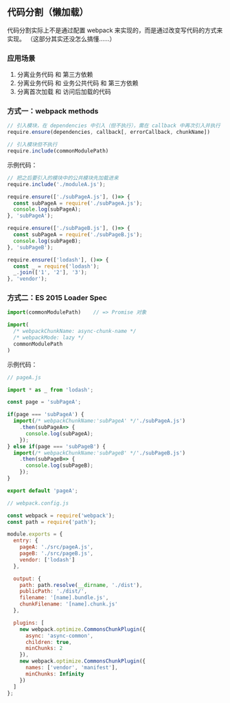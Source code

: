 ## 代码分割（懒加载）

<!-- 可通过 webpack 的内置插件 webpack.optimize.CommonsChunkPlugin 来提取公共代码。 -->
代码分割实际上不是通过配置 webpack 来实现的，而是通过改变写代码的方式来实现。
（这部分其实还没怎么搞懂......）

### 应用场景

1. 分离业务代码 和 第三方依赖
2. 分离业务代码 和 业务公共代码 和 第三方依赖
3. 分离首次加载 和 访问后加载的代码

### 方式一：webpack methods
```js
// 引入模块，在 dependencies 中引入（但不执行），需在 callback 中再次引入并执行
require.ensure(dependencies, callback[, errorCallback, chunkName])

// 引入模块但不执行
require.include(commonModulePath)
```

示例代码：
```js
// 把之后要引入的模块中的公共模块先加载进来
require.include('./moduleA.js');

require.ensure(['./subPageA.js'], ()=> {
  const subPageA = require('./subPageA.js');
  console.log(subPageA);
}, 'subPageA');

require.ensure(['./subPageB.js'], ()=> {
  const subPageA = require('./subPageB.js');
  console.log(subPageB);
}, 'subPageB');

require.ensure(['lodash'], ()=> {
  const _ = require('lodash');
  _.join(['1', '2'], '3');
}, 'vendor');
```

### 方式二：ES 2015 Loader Spec
```js
import(commonModulePath)    // => Promise 对象

import(
  /* webpackChunkName: async-chunk-name */
  /* webpackMode: lazy */
  commonModulePath
)
```

示例代码：
```js
// pageA.js

import * as _ from 'lodash';

const page = 'subPageA';

if(page === 'subPageA') {
  import(/* webpackChunkName:'subPageA' */'./subPageA.js')
    .then(subPageA=> {
      console.log(subPageA);
    });
} else if(page === 'subPageB') {
  import(/* webpackChunkName:'subPageB' */'./subPageB.js')
    .then(subPageB=> {
      console.log(subPageB);
    });
}

export default 'pageA';
```

```js
// webpack.config.js

const webpack = require('webpack');
const path = require('path');

module.exports = {
  entry: {
    pageA: './src/pageA.js',
    pageB: './src/pageB.js',
    vendor: ['lodash']
  },

  output: {
    path: path.resolve(__dirname, './dist'),
    publicPath: './dist/',
    filename: '[name].bundle.js',
    chunkFilename: '[name].chunk.js'
  },

  plugins: [
    new webpack.optimize.CommonsChunkPlugin({
      async: 'async-common',
      children: true,
      minChunks: 2
    }),
    new webpack.optimize.CommonsChunkPlugin({
      names: ['vendor', 'manifest'],
      minChunks: Infinity
    })
  ]
};
```


